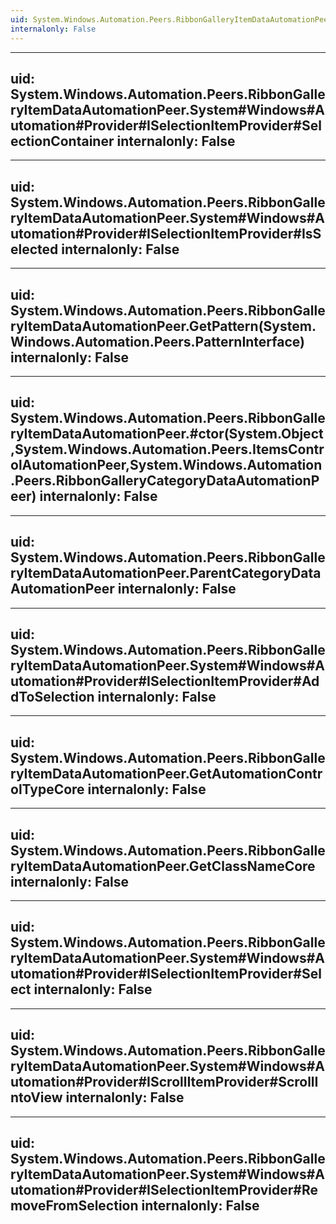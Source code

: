 ```yaml
---
uid: System.Windows.Automation.Peers.RibbonGalleryItemDataAutomationPeer
internalonly: False
---
```


---
uid: System.Windows.Automation.Peers.RibbonGalleryItemDataAutomationPeer.System#Windows#Automation#Provider#ISelectionItemProvider#SelectionContainer
internalonly: False
---

---
uid: System.Windows.Automation.Peers.RibbonGalleryItemDataAutomationPeer.System#Windows#Automation#Provider#ISelectionItemProvider#IsSelected
internalonly: False
---

---
uid: System.Windows.Automation.Peers.RibbonGalleryItemDataAutomationPeer.GetPattern(System.Windows.Automation.Peers.PatternInterface)
internalonly: False
---

---
uid: System.Windows.Automation.Peers.RibbonGalleryItemDataAutomationPeer.#ctor(System.Object,System.Windows.Automation.Peers.ItemsControlAutomationPeer,System.Windows.Automation.Peers.RibbonGalleryCategoryDataAutomationPeer)
internalonly: False
---

---
uid: System.Windows.Automation.Peers.RibbonGalleryItemDataAutomationPeer.ParentCategoryDataAutomationPeer
internalonly: False
---

---
uid: System.Windows.Automation.Peers.RibbonGalleryItemDataAutomationPeer.System#Windows#Automation#Provider#ISelectionItemProvider#AddToSelection
internalonly: False
---

---
uid: System.Windows.Automation.Peers.RibbonGalleryItemDataAutomationPeer.GetAutomationControlTypeCore
internalonly: False
---

---
uid: System.Windows.Automation.Peers.RibbonGalleryItemDataAutomationPeer.GetClassNameCore
internalonly: False
---

---
uid: System.Windows.Automation.Peers.RibbonGalleryItemDataAutomationPeer.System#Windows#Automation#Provider#ISelectionItemProvider#Select
internalonly: False
---

---
uid: System.Windows.Automation.Peers.RibbonGalleryItemDataAutomationPeer.System#Windows#Automation#Provider#IScrollItemProvider#ScrollIntoView
internalonly: False
---

---
uid: System.Windows.Automation.Peers.RibbonGalleryItemDataAutomationPeer.System#Windows#Automation#Provider#ISelectionItemProvider#RemoveFromSelection
internalonly: False
---
